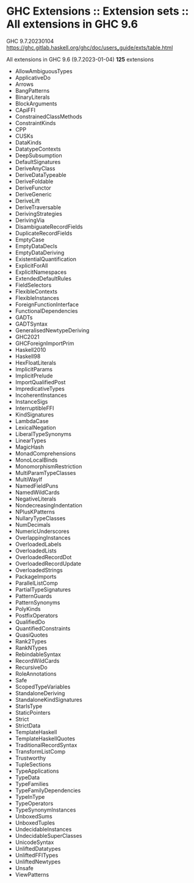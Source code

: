 # GHC Extensions :: Extension sets :: All extensions in GHC 9.6

GHC 9.7.20230104
https://ghc.gitlab.haskell.org/ghc/doc/users_guide/exts/table.html

All extensions in GHC 9.6 (9.7.2023-01-04) __125__ extensions
- AllowAmbiguousTypes
- ApplicativeDo
- Arrows
- BangPatterns
- BinaryLiterals
- BlockArguments
- CApiFFI
- ConstrainedClassMethods
- ConstraintKinds
- CPP
- CUSKs
- DataKinds
- DatatypeContexts
- DeepSubsumption
- DefaultSignatures
- DeriveAnyClass
- DeriveDataTypeable
- DeriveFoldable
- DeriveFunctor
- DeriveGeneric
- DeriveLift
- DeriveTraversable
- DerivingStrategies
- DerivingVia
- DisambiguateRecordFields
- DuplicateRecordFields
- EmptyCase
- EmptyDataDecls
- EmptyDataDeriving
- ExistentialQuantification
- ExplicitForAll
- ExplicitNamespaces
- ExtendedDefaultRules
- FieldSelectors
- FlexibleContexts
- FlexibleInstances
- ForeignFunctionInterface
- FunctionalDependencies
- GADTs
- GADTSyntax
- GeneralisedNewtypeDeriving
- GHC2021
- GHCForeignImportPrim
- Haskell2010
- Haskell98
- HexFloatLiterals
- ImplicitParams
- ImplicitPrelude
- ImportQualifiedPost
- ImpredicativeTypes
- IncoherentInstances
- InstanceSigs
- InterruptibleFFI
- KindSignatures
- LambdaCase
- LexicalNegation
- LiberalTypeSynonyms
- LinearTypes
- MagicHash
- MonadComprehensions
- MonoLocalBinds
- MonomorphismRestriction
- MultiParamTypeClasses
- MultiWayIf
- NamedFieldPuns
- NamedWildCards
- NegativeLiterals
- NondecreasingIndentation
- NPlusKPatterns
- NullaryTypeClasses
- NumDecimals
- NumericUnderscores
- OverlappingInstances
- OverloadedLabels
- OverloadedLists
- OverloadedRecordDot
- OverloadedRecordUpdate
- OverloadedStrings
- PackageImports
- ParallelListComp
- PartialTypeSignatures
- PatternGuards
- PatternSynonyms
- PolyKinds
- PostfixOperators
- QualifiedDo
- QuantifiedConstraints
- QuasiQuotes
- Rank2Types
- RankNTypes
- RebindableSyntax
- RecordWildCards
- RecursiveDo
- RoleAnnotations
- Safe
- ScopedTypeVariables
- StandaloneDeriving
- StandaloneKindSignatures
- StarIsType
- StaticPointers
- Strict
- StrictData
- TemplateHaskell
- TemplateHaskellQuotes
- TraditionalRecordSyntax
- TransformListComp
- Trustworthy
- TupleSections
- TypeApplications
- TypeData
- TypeFamilies
- TypeFamilyDependencies
- TypeInType
- TypeOperators
- TypeSynonymInstances
- UnboxedSums
- UnboxedTuples
- UndecidableInstances
- UndecidableSuperClasses
- UnicodeSyntax
- UnliftedDatatypes
- UnliftedFFITypes
- UnliftedNewtypes
- Unsafe
- ViewPatterns
